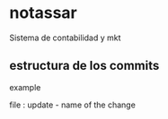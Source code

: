 # notassar
Sistema de contabilidad y mkt


## estructura de los commits

example

file : update - name of the change